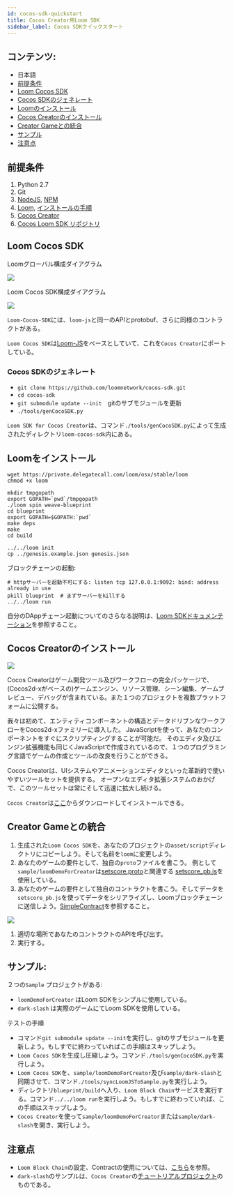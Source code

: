 ```yaml
---
id: cocos-sdk-quickstart
title: Cocos Creator用Loom SDK
sidebar_label: Cocos SDKクイックスタート
---
```

## コンテンツ:

- 日本語 
 - [前提条件](#prerequisites)
 - [Loom Cocos SDK](#loom-cocos-sdk)
 - [Cocos SDKのジェネレート](#generate-cocos-sdk)
 - [Loomのインストール](#install-loom)
 - [Cocos Creatorのインストール](#install-cocos-creator)
 - [Creator Gameとの統合](#integrate-to-creator-game)
 - [サンプル](#サンプル)
 - [注意点](#注意点)

## 前提条件

1. Python 2.7
2. Git
3. [NodeJS](https://nodejs.org/en/), [NPM](https://www.npmjs.com/get-npm)
4. [Loom](https://loomx.io/), [インストールの手順](https://loomx.io/developers/docs/en/prereqs.html)
5. [Cocos Creator](http://www.cocos.com/creator)
6. [Cocos Loom SDK リポジトリ](https://github.com/loomnetwork/cocos-sdk/)

## Loom Cocos SDK

Loomグローバル構成ダイアグラム

![](/developers/docs/img/Loom-Cocos-SDK.png)

Loom Cocos SDK構成ダイアグラム

![](/developers/docs/img/loom-cocos-sdk-struct.png)

`Loom-Cocos-SDK`には、`loom-js`と同一のAPIとprotobuf、さらに同様のコントラクトがある。

`Loom Cocos SDK`は[Loom-JS](https://github.com/loomnetwork/loom-js/)をベースとしていて、これを`Cocos Creator`にポートしている。

### Cocos SDKのジェネレート

- `git clone https://github.com/loomnetwork/cocos-sdk.git`
- `cd cocos-sdk`
- `git submodule update --init`　gitのサブモジュールを更新
- `./tools/genCocoSDK.py`

`Loom SDK for Cocos Creator`は、コマンド`./tools/genCocoSDK.py`によって生成されたディレクトリ`loom-cocos-sdk`内にある。

## Loomをインストール

    wget https://private.delegatecall.com/loom/osx/stable/loom
    chmod +x loom
    
    mkdir tmpgopath
    export GOPATH=`pwd`/tmpgopath
    ./loom spin weave-blueprint
    cd blueprint
    export GOPATH=$GOPATH:`pwd`
    make deps
    make
    cd build
    
    ../../loom init
    cp ../genesis.example.json genesis.json
    

ブロックチェーンの起動:

    # httpサーバーを起動不可にする: listen tcp 127.0.0.1:9092: bind: address already in use
    pkill blueprint  # まずサーバーをkillする
    ../../loom run
    

自分のDAppチェーン起動についてのさらなる説明は、[Loom SDKドキュメンテーション](https://loomx.io/developers/docs/en/prereqs.html)を参照すること。

## Cocos Creatorのインストール

![](http://www.cocos2d-x.org/s/images/creator_192.png)

Cocos Creatorはゲーム開発ツール及びワークフローの完全パッケージで、(Cocos2d-xがベースの)ゲームエンジン、リソース管理、シーン編集、ゲームプレビュー、デバッグが含まれている。また１つのプロジェクトを複数プラットフォームに公開する。

我々は初めて、エンティティコンポーネントの構造とデータドリブンなワークフローをCocos2d-xファミリーに導入した。 JavaScriptを使って、あなたのコンポーネントをすぐにスクリプティングすることが可能だ。 そのエディタ及びエンジン拡張機能も同じくJavaScriptで作成されているので、１つのプログラミング言語でゲームの作成とツールの改良を行うことができる。

Cocos Creatorは、UIシステムやアニメーションエディタといった革新的で使いやすいツールセットを提供する。 オープンなエディタ拡張システムのおかげで、このツールセットは常にそして迅速に拡大し続ける。

`Cocos Creator`は[ここ](http://www.cocos.com/creator)からダウンロードしてインストールできる。

## Creator Gameとの統合

1. 生成された`Loom Cocos SDK`を、あなたのプロジェクトの`asset/script`ディレクトリにコピーしよう。そして名前を`loom`に変更しよう。
2. あなたのゲームの要件として、独自の`proto`ファイルを書こう。 例として`sample/loomDemoForCreator`は[setscore.proto](https://github.com/loomnetwork/phaser-sdk-demo/blob/master/src/assets/protobuff/setscore.proto)と関連する [setscore_pb.js](https://github.com/loomnetwork/phaser-sdk-demo/blob/master/src/assets/protobuff/setscore_pb.js)を使用している。
3. あなたのゲームの要件として独自のコントラクトを書こう。そしてデータを`setscore_pb.js`を使ってデータをシリアライズし、Loomブロックチェーンに送信しよう。[SimpleContract](https://github.com/loomnetwork/phaser-sdk-demo/blob/master/src/SimpleContract.js)を参照すること。

![](/developers/docs/img/script_loom_folder.png)

1. 適切な場所であなたのコントラクトのAPIを呼び出す。
2. 実行する。

## サンプル:

２つの`Sample` プロジェクトがある:

- `loomDemoForCreator` はLoom SDKをシンプルに使用している。
- `dark-slash` は実際のゲームにてLoom SDKを使用している。

テストの手順

- コマンド`git submodule update --init`を実行し、gitのサブモジュールを更新しよう。もしすでに終わっていればこの手順はスキップしよう。
- `Loom Cocos SDK`を生成し圧縮しよう。コマンド`./tools/genCocoSDK.py`を実行しよう。
- `Loom Cocos SDK`を、`sample/loomDemoForCreator`及び`sample/dark-slash`と同期させて、コマンド`./tools/syncLoomJSToSample.py`を実行しよう。
- ディレクトリ`blueprint/build`へ入り、`Loom Block Chain`サービスを実行する。コマンド`../../loom run`を実行しよう。もしすでに終わっていれば、この手順はスキップしよう。
- `Cocos Creator`を使って`sample/loomDemoForCreator`または`sample/dark-slash`を開き、実行しよう。

## 注意点

- `Loom Block Chain`の設定、Contractの使用については、[こちら](https://loomx.io/developers/docs/en/prereqs.html)を参照。
- `dark-slash`のサンプルは、`Cocos Creator`の[チュートリアルプロジェクト](https://github.com/cocos-creator/tutorial-dark-slash)のものである。